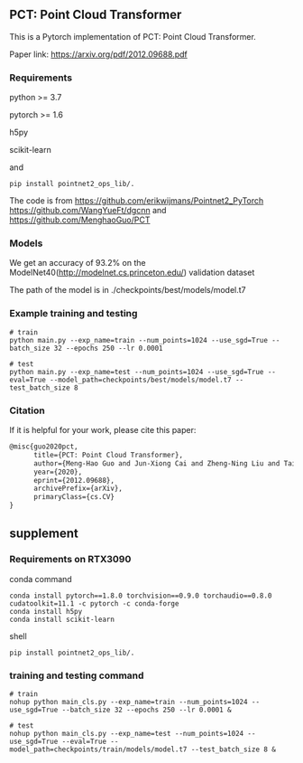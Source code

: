 ## PCT: Point Cloud Transformer
This is a Pytorch implementation of PCT: Point Cloud Transformer.

Paper link: https://arxiv.org/pdf/2012.09688.pdf

### Requirements
python >= 3.7

pytorch >= 1.6

h5py

scikit-learn

and

```shell script
pip install pointnet2_ops_lib/.
```
The code is from https://github.com/erikwijmans/Pointnet2_PyTorch https://github.com/WangYueFt/dgcnn and https://github.com/MenghaoGuo/PCT

### Models
We get an accuracy of 93.2% on the ModelNet40(http://modelnet.cs.princeton.edu/) validation dataset

The path of the model is in ./checkpoints/best/models/model.t7

### Example training and testing
```shell script
# train
python main.py --exp_name=train --num_points=1024 --use_sgd=True --batch_size 32 --epochs 250 --lr 0.0001

# test
python main.py --exp_name=test --num_points=1024 --use_sgd=True --eval=True --model_path=checkpoints/best/models/model.t7 --test_batch_size 8

```

### Citation
If it is helpful for your work, please cite this paper:
```latex
@misc{guo2020pct,
      title={PCT: Point Cloud Transformer}, 
      author={Meng-Hao Guo and Jun-Xiong Cai and Zheng-Ning Liu and Tai-Jiang Mu and Ralph R. Martin and Shi-Min Hu},
      year={2020},
      eprint={2012.09688},
      archivePrefix={arXiv},
      primaryClass={cs.CV}
}
```

## supplement
### Requirements on RTX3090

conda command

```shell script
conda install pytorch==1.8.0 torchvision==0.9.0 torchaudio==0.8.0 cudatoolkit=11.1 -c pytorch -c conda-forge
conda install h5py
conda install scikit-learn
```

shell

```shell script
pip install pointnet2_ops_lib/.
```

### training and testing command
```shell script
# train
nohup python main_cls.py --exp_name=train --num_points=1024 --use_sgd=True --batch_size 32 --epochs 250 --lr 0.0001 &

# test
nohup python main_cls.py --exp_name=test --num_points=1024 --use_sgd=True --eval=True --model_path=checkpoints/train/models/model.t7 --test_batch_size 8 &

```
